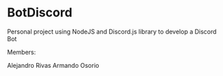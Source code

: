 # BotDiscord

Personal project using NodeJS and Discord.js library to develop a Discord Bot

Members:

Alejandro Rivas
Armando Osorio
